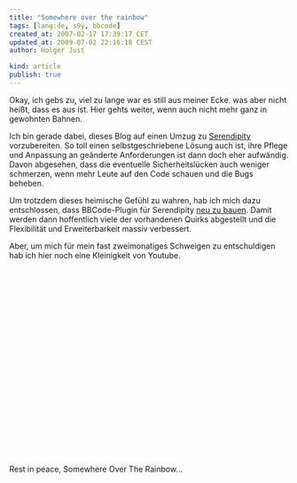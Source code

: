 ```yaml
---
title: "Somewhere over the rainbow"
tags: [lang:de, s9y, bbcode]
created_at: 2007-02-17 17:39:17 CET
updated_at: 2009-07-02 22:16:18 CEST
author: Holger Just

kind: article
publish: true
---
```


Okay, ich gebs zu, viel zu lange war es still aus meiner Ecke. was aber nicht heißt, dass es aus ist. Hier gehts weiter, wenn auch nicht mehr ganz in gewohnten Bahnen.

Ich bin gerade dabei, dieses Blog auf einen Umzug zu [Serendipity](http://www.s9y.org) vorzubereiten. So toll einen selbstgeschriebene Lösung auch ist, ihre Pflege und Anpassung an geänderte Anforderungen ist dann doch eher aufwändig. Davon abgesehen, dass die eventuelle Sicherheitslücken auch weniger schmerzen, wenn mehr Leute auf den Code schauen und die Bugs beheben.

Um trotzdem dieses heimische Gefühl zu wahren, hab ich mich dazu entschlossen, dass BBCode-Plugin für Serendipity [neu zu bauen](http://board.s9y.org/viewtopic.php?t=8436). Damit werden dann hoffentlich viele der vorhandenen Quirks abgestellt und die Flexibilität und Erweiterbarkeit massiv verbessert.

Aber, um mich für mein fast zweimonatiges Schweigen zu entschuldigen hab ich hier noch eine Kleinigkeit von Youtube.

<object width="560" height="340"><param name="movie" value="http://www.youtube.com/v/brRsRTTp1Pw&amp;hl=de&amp;fs=1&amp;color1=0x3a3a3a&amp;color2=0x999999&amp;hd=1"></param><param name="allowFullScreen" value="true"></param><param name="allowscriptaccess" value="always"></param><embed src="http://www.youtube.com/v/brRsRTTp1Pw&amp;hl=de&amp;fs=1&amp;color1=0x3a3a3a&amp;color2=0x999999&amp;hd=1" type="application/x-shockwave-flash" allowscriptaccess="always" allowfullscreen="true" width="560" height="340"></embed></object>

Rest in peace, Somewhere Over The Rainbow...